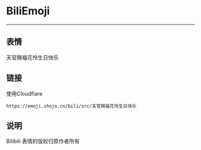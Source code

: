 # BiliEmoji
---
## 表情
天官赐福花怜生日快乐
## 链接
使用Cloudflare
```
https://emoji.shojo.cn/bili/src/天官赐福花怜生日快乐
```
## 说明
Bilibili 表情的版权归原作者所有
